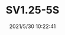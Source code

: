 ﻿---
layout: post 
title: SV1.25-5S
tags: SV
categories: housing-terminal
overview: 
series: 
part_number: 0518-1
thumb_img: 
image: static/202105/518-20210530.jpg
date: 2021/5/30 10:22:41
---



